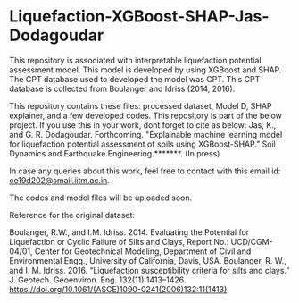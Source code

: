 # Liquefaction-XGBoost-SHAP-Jas-Dodagoudar
This repository is associated with interpretable liquefaction potential assessment model. This model is developed by using XGBoost and SHAP. 
The CPT database used to developed the model was CPT. This CPT database is collected from Boulanger and Idriss (2014, 2016).

This repository contains these files: processed dataset, Model D, SHAP explainer, and a few developed codes.
This repository is part of the below project. If you use this in your work, dont forget to cite as below:
Jas, K., and G. R. Dodagoudar. Forthcoming. "Explainable machine learning model for liquefaction potential assessment of soils using XGBoost-SHAP." Soil Dynamics and Earthquake Engineering.*******. (In press)

In case any queries about this work, feel free to contact with this email id: ce19d202@smail.iitm.ac.in.

The codes and model files will be uploaded soon.

Reference for the original dataset:

Boulanger, R.W., and I.M. Idriss. 2014. Evaluating the Potential for Liquefaction or Cyclic Failure of Silts and Clays, Report No.: UCD/CGM-04/01, Center for Geotechnical Modeling, Department of Civil and Environmental Engg., University of California, Davis, USA.
Boulanger, R. W., and I. M. Idriss. 2016. “Liquefaction susceptibility criteria for silts and clays.” J. Geotech. Geoenviron. Eng. 132(11):1413–1426. https://doi.org/10.1061/(ASCE)1090-0241(2006)132:11(1413). 
